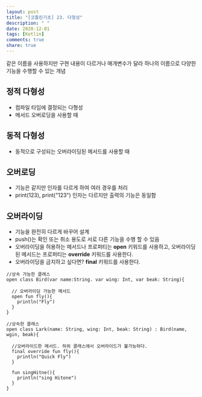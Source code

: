 ```yaml
---
layout: post
title: "[코틀린기초] 23. 다형성"
description: " "
date: 2020-12-01
tags: [Kotlin]
comments: true
share: true
---  
```

  
  같은 이름을 사용하지만 구현 내용이 다르거나 매개변수가 달라 하나의 이름으로 다양한 기능을 수행할 수 있는 개념
  
  ## 정적 다형성
  
  - 컴파일 타임에 결정되는 다형성
  - 메서드 오버로딩을 사용할 때
  
  ## 동적 다형성
  
  - 동적으로 구성되는 오버라이딩된 메서드를 사용할 때
  
  ## 오버로딩
  
  - 기능은 같지만 인자를 다르게 하여 여러 경우를 처리
  - print(123), print("123") 인자는 다르지만 출력의 기능은 동일함
  
  ## 오버라이딩
  
  - 기능을 완전히 다르게 바꾸어 설계
  - push()는 확인 또는 취소 용도로 서로 다른 기능을 수행 할 수 있음
  - 오버라이딩을 허용하는 메서드나 프로퍼티는 **open** 키워드를 사용하고, 오버라이딩 된 메서드는 프로퍼티는 **override** 키워드를 사용한다.
  - 오버라이딩을 금지하고 싶다면? **final** 키워드를 사용한다.
  ```
  //상속 가능한 클래스
  open class Bird(var name:String. var wing: Int, var beak: String){
    
    // 오버라이딩 가능한 메서드
    open fun fly(){ 
      println("Fly")
    }
  }
  
  //상속한 클래스
  open class Lark(name: String, wing: Int, beak: String) : Bird(name, wgin, beak){
    
    //오버라이드한 메서드. 하위 클래스에서 오버라이드가 불가능하다.
    final override fun fly(){
      println("Quick Fly")
    }
    
    fun singHitne(){
      println("sing Hitone")
    }
  }
  ```
  
